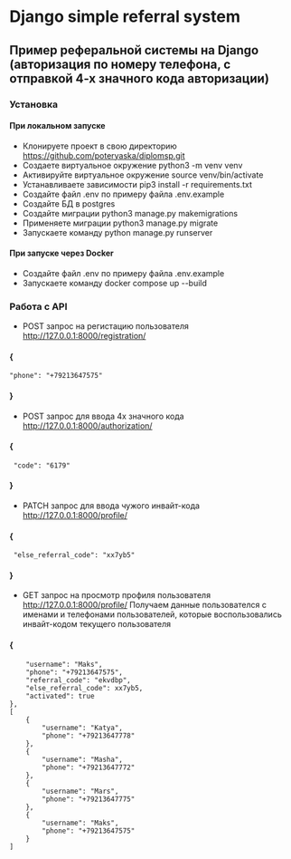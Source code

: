 # Django simple referral system

## Пример реферальной системы на Django (авторизация по номеру телефона, с отправкой 4-х значного кода авторизации)

### Установка
#### При локальном запуске
* Клонируете проект в свою директорию
https://github.com/poteryaska/diplomsp.git
* Создаете виртуальное окружение python3 -m venv venv
* Активируйте виртуальное окружение source venv/bin/activate
* Устанавливаете зависимости pip3 install -r requirements.txt
* Создайте файл .env по примеру файла .env.example
* Создайте БД в postgres
* Создайте миграции python3 manage.py makemigrations
* Применяете миграции python3 manage.py migrate
* Запускаете команду python manage.py runserver

#### При запуске через Docker
* Создайте файл .env по примеру файла .env.example
* Запускаете команду docker compose up --build

### Работа с API
* POST запрос на регистацию пользователя http://127.0.0.1:8000/registration/
#### {
    "phone": "+79213647575"
#### }
* POST запрос для ввода 4х значного кода http://127.0.0.1:8000/authorization/
#### {
     "code": "6179"
#### }
* PATCH запрос для ввода чужого инвайт-кода http://127.0.0.1:8000/profile/
#### {
     "else_referral_code": "xx7yb5"
#### }
* GET запрос на просмотр профиля пользователя http://127.0.0.1:8000/profile/ Получаем данные пользователся с именами и телефонами пользователей, которые воспользовались инвайт-кодом текущего пользователя
#### {
        "username": "Maks",
        "phone": "+79213647575",
        "referral_code": "ekvdbp",
        "else_referral_code": xx7yb5,
        "activated": true
    },
    [
        {
            "username": "Katya",
            "phone": "+79213647778"
        },
        {
            "username": "Masha",
            "phone": "+79213647772"
        },
        {
            "username": "Mars",
            "phone": "+79213647775"
        },
        {
            "username": "Maks",
            "phone": "+79213647575"
        }
    ]
#### 